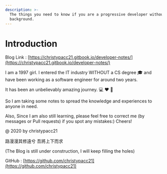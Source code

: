 ```yaml
---
description: >-
  The things you need to know if you are a progressive developer without a CS
  background.
---
```


# Introduction

Blog Link : [https://christypacc21.gitbook.io/developer-notes/](https://christypacc21.gitbook.io/developer-notes/)

I am a 1997 girl. I entered the IT industry WITHOUT a CS degree 🎓 and have been working as a software engineer for around two years.

It has been an unbelievably amazing journey. 💻 ❤️ 🐫

So I am taking some notes to spread the knowledge and experiences to anyone in need.

Also, Since I am also still learning, please feel free to correct me \(by messages or Pull requests\) if you spot any mistakes:\) Cheers!

@ 2020 by christypacc21

路漫漫其修遠兮 吾將上下而求

\(The Blog is still under construction, I will keep filling the holes\)

GitHub : [https://github.com/christypacc21](https://github.com/christypacc21)

